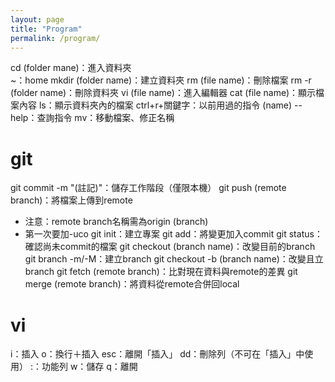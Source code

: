 ```yaml
---
layout: page
title: "Program"
permalink: /program/
---
```

cd (folder mane)：進入資料夾<br />
~：home
mkdir (folder name)：建立資料夾
rm (file name)：刪除檔案
rm -r (folder name)：刪除資料夾
vi (file name)：進入編輯器
cat (file name)：顯示檔案內容
ls：顯示資料夾內的檔案
ctrl+r+關鍵字：以前用過的指令
(name) --help：查詢指令
mv：移動檔案、修正名稱
# git
git commit -m "(註記)"：儲存工作階段（僅限本機）
git push (remote branch)：將檔案上傳到remote
- 注意：remote branch名稱需為origin (branch)
- 第一次要加-uco
git init：建立專案
git add：將變更加入commit
git status：確認尚未commit的檔案
git checkout (branch name)：改變目前的branch
git branch -m/-M：建立branch
git checkout -b (branch name)：改變且立branch
git fetch (remote branch)：比對現在資料與remote的差異
git merge (remote branch)：將資料從remote合併回local

# vi
i：插入
o：換行＋插入
esc：離開「插入」
dd：刪除列（不可在「插入」中使用）
:：功能列
w：儲存
q：離開
